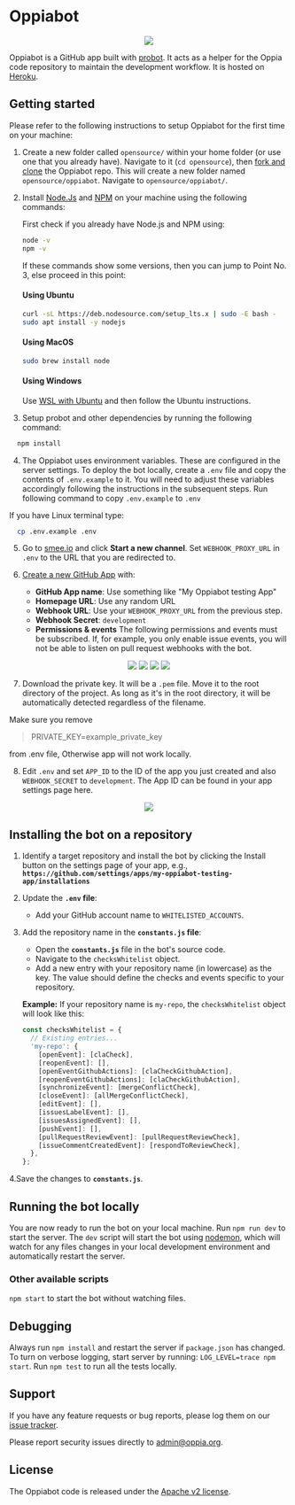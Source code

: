 # Oppiabot

<p align="center">
    <img src="images/oppiabot-display-image.png">
</p>

Oppiabot is a GitHub app built with [probot](https://github.com/probot/probot). It acts as a helper for the Oppia code repository to maintain the development workflow. It is hosted on [Heroku](https://www.heroku.com/).


## Getting started

Please refer to the following instructions to setup Oppiabot for the first time on your machine:

1. Create a new folder called `opensource/` within your home folder (or use one that you already have). Navigate to it (`cd opensource`), then [fork and clone](https://help.github.com/articles/fork-a-repo/) the Oppiabot repo. This will create a new folder named `opensource/oppiabot`. Navigate to `opensource/oppiabot/`.

2. Install [Node.Js](https://nodejs.org/) and [NPM](https://www.npmjs.com/) on your machine using the following commands:

    First check if you already have Node.js and NPM using:
    ```bash
    node -v
    npm -v
    ```
    If these commands show some versions, then you can jump to Point No. 3, else proceed in this point:
    #### Using Ubuntu
    ```bash
    curl -sL https://deb.nodesource.com/setup_lts.x | sudo -E bash -
    sudo apt install -y nodejs
    ```
       
    #### Using MacOS
    ```bash
    sudo brew install node
    ```

    #### Using Windows
    Use [WSL with Ubuntu](https://learn.microsoft.com/en-us/windows/wsl/install) and then follow the Ubuntu instructions.
    
3. Setup probot and other dependencies by running the following command:
  ```bash
    npm install
  ```

4. The Oppiabot uses environment variables. These are configured in the server settings. To deploy the bot locally, create a `.env` file and copy the contents of `.env.example` to it. You will need to adjust these variables accordingly following the instructions in the subsequent steps. Run following command to copy `.env.example` to `.env`

If you have Linux terminal type:
  ```bash
    cp .env.example .env
  ```

5. Go to [smee.io](https://smee.io/) and click **Start a new channel**. Set `WEBHOOK_PROXY_URL` in `.env` to the URL that you are redirected to.

6. [Create a new GitHub App](https://github.com/settings/apps/new) with:
    * **GitHub App name**: Use something like "My Oppiabot testing App"
    * **Homepage URL**: Use any random URL
    * **Webhook URL**: Use your `WEBHOOK_PROXY_URL` from the previous step.
    * **Webhook Secret**: `development`
    * **Permissions & events** The following permissions and events must be subscribed. If, for example, you only enable issue events, you will not be able to listen on pull request webhooks with the bot.

<p align="center">
  <img src="images/docs/repository_permissions.png">
  <img src="images/docs/organization_permissions.png">
  <img src="images/docs/account_permissions.png">
  <img src="images/docs/events.png">
</p>

7. Download the private key. It will be a `.pem` file. Move it to the root directory of the project. As long as it's in the root directory, it will be automatically detected regardless of the filename.

Make sure you remove
 > PRIVATE_KEY=example_private_key

from .env file, Otherwise app will not work locally.

8. Edit `.env` and set `APP_ID` to the ID of the app you just created and also `WEBHOOK_SECRET` to `development`. The App ID can be found in your app settings page here.

<p align="center">
    <img src="images/docs/sample_app_id.png">
</p>


## Installing the bot on a repository

1. Identify a target repository and install the bot by clicking the Install button on the settings page of your app, e.g., **`https://github.com/settings/apps/my-oppiabot-testing-app/installations`** 
2. Update the **`.env` file**:
   - Add your GitHub account name to `WHITELISTED_ACCOUNTS`.  
3. Add the repository name in the **`constants.js` file**:  
   - Open the **`constants.js`** file in the bot's source code.  
   - Navigate to the `checksWhitelist` object.  
   - Add a new entry with your repository name (in lowercase) as the key. The value should define the checks and events specific to your repository.  

   **Example:**
   If your repository name is `my-repo`, the `checksWhitelist` object will look like this:  
   ```javascript
   const checksWhitelist = {
     // Existing entries...
     'my-repo': {
       [openEvent]: [claCheck],
       [reopenEvent]: [],
       [openEventGithubActions]: [claCheckGithubAction],
       [reopenEventGithubActions]: [claCheckGithubAction],
       [synchronizeEvent]: [mergeConflictCheck],
       [closeEvent]: [allMergeConflictCheck],
       [editEvent]: [],
       [issuesLabelEvent]: [],
       [issuesAssignedEvent]: [],
       [pushEvent]: [],
       [pullRequestReviewEvent]: [pullRequestReviewCheck],
       [issueCommentCreatedEvent]: [respondToReviewCheck],
     },
   };
   
4.Save the changes to **`constants.js`**.


## Running the bot locally

You are now ready to run the bot on your local machine. Run `npm run dev` to start the server.
The `dev` script will start the bot using [nodemon](https://github.com/remy/nodemon#nodemon), which will watch for any files changes in your local development environment and automatically restart the server.

### Other available scripts

`npm start` to start the bot without watching files.


## Debugging
Always run `npm install` and restart the server if `package.json` has changed.
To turn on verbose logging, start server by running: `LOG_LEVEL=trace npm start`.
Run `npm test` to run all the tests locally.


## Support

If you have any feature requests or bug reports, please log them on our [issue tracker](https://github.com/oppia/oppiabot/issues/new?title=Describe%20your%20feature%20request%20or%20bug%20report%20succinctly&body=If%20you%27d%20like%20to%20propose%20a%20feature,%20describe%20what%20you%27d%20like%20to%20see.%20Mockups%20would%20be%20great!%0A%0AIf%20you%27re%20reporting%20a%20bug,%20please%20be%20sure%20to%20include%20the%20expected%20behaviour,%20the%20observed%20behaviour,%20and%20steps%20to%20reproduce%20the%20problem.%20Console%20copy-pastes%20and%20any%20background%20on%20the%20environment%20would%20also%20be%20helpful.%0A%0AIf%20the%20issue%20you%27re%20facing%20is%20probot-specific,%20it%20should%20be%20logged%20to%20the%20probot%20repository.%0A%0AThanks!).

Please report security issues directly to admin@oppia.org.

## License

The Oppiabot code is released under the [Apache v2 license](https://github.com/oppia/oppiabot/blob/master/LICENSE).
